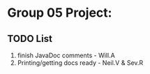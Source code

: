 Group 05 Project:
==================
TODO List
--------------------------

1. finish JavaDoc comments - Will.A
2. Printing/getting docs ready - Neil.V & Sev.R

